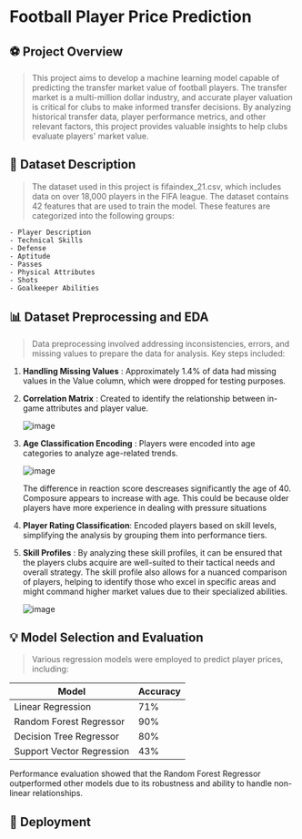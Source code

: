 # Football Player Price Prediction

## :soccer: **Project Overview**

> This project aims to develop a machine learning model capable of predicting the transfer market value of football players. The transfer market is a multi-million dollar industry, and accurate player valuation is critical for clubs to make informed transfer decisions. By analyzing historical transfer data, player performance metrics, and other relevant factors, this project provides valuable insights to help clubs evaluate players' market value.

##  :pushpin: **Dataset Description**
> The dataset used in this project is fifaindex_21.csv, which includes data on over 18,000 players in the FIFA league. The dataset contains 42 features that are used to train the model. These features are categorized into the following groups:

    - Player Description 
    - Technical Skills
    - Defense
    - Aptitude
    - Passes
    - Physical Attributes
    - Shots
    - Goalkeeper Abilities

##  :bar_chart: **Dataset Preprocessing and EDA**

> Data preprocessing involved addressing inconsistencies, errors, and missing values to prepare the data for analysis. Key steps included:

1. **Handling Missing Values** : Approximately 1.4% of data had missing values in the Value column, which were dropped for testing purposes.
2. **Correlation Matrix** : Created to identify the relationship between in-game attributes and player value.
   
   ![image](https://github.com/user-attachments/assets/a6f293df-c96b-4545-b9b2-f99f95b60fd7)

3. **Age Classification Encoding** : Players were encoded into age categories to analyze age-related trends.
   
    ![image](https://github.com/user-attachments/assets/956c8858-5ef8-4464-b848-d27b4e64a1c0)

   The difference in reaction score descreases significantly the age of 40. Composure appears to increase with age. This could be because older players have more experience in dealing with pressure situations

4. **Player Rating Classification**: Encoded players based on skill levels, simplifying the analysis by grouping them into performance tiers.
5. **Skill Profiles** : By analyzing these skill profiles, it can be ensured that the players clubs acquire are well-suited to their tactical needs and overall strategy. The skill profile also allows for a nuanced comparison of players, helping to identify those who excel in specific areas and might command higher market values due to their specialized abilities.

   ![image](https://github.com/user-attachments/assets/d5923cee-72f6-420d-8833-04180965d571)


## :bulb: Model Selection and Evaluation
> Various regression models were employed to predict player prices, including:

| Model             | Accuracy          |
| ----------------- | -----------------|
| Linear Regression | 71% |
| Random Forest Regressor | 90% |
| Decision Tree Regressor | 80% |
| Support Vector Regression | 43% |

Performance evaluation showed that the Random Forest Regressor outperformed other models due to its robustness and ability to handle non-linear relationships.

## :wrench: Deployment





